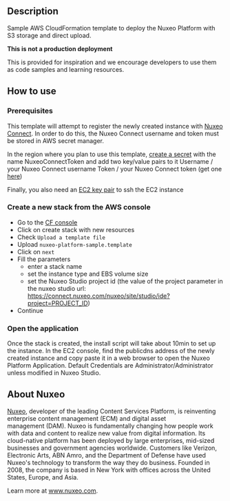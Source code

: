 ## Description
Sample AWS CloudFormation template to deploy the Nuxeo Platform with S3 storage and direct upload.

**This is not a production deployment**

This is provided for inspiration and we encourage developers to use them as code samples and learning resources.

## How to use
### Prerequisites
This template will attempt to register the newly created instance with [Nuxeo Connect](https://connect.nuxeo.com/). In order to do this, the Nuxeo Connect username and token must be stored in AWS secret manager.

In the region where you plan to use this template, [create a secret](https://console.aws.amazon.com/secretsmanager) with the name NuxeoConnectToken and add two key/value pairs to it
Username / your Nuxeo Connect username 
Token / your Nuxeo Connect token (get one [here](https://connect.nuxeo.com/nuxeo/site/connect/tokens))

Finally, you also need an [EC2 key pair](https://docs.aws.amazon.com/AWSEC2/latest/UserGuide/ec2-key-pairs.html) to ssh the EC2 instance

### Create a new stack from the AWS console
* Go to the [CF console](https://console.aws.amazon.com/cloudformation)
* Click on create stack with new resources
* Check `Upload a template file`
* Upload `nuxeo-platform-sample.template`
* Click on `next`
* Fill the parameters
    * enter a stack name
    * set the instance type and EBS volume size
    * set the Nuxeo Studio project id (the value of the project parameter in the nuxeo studio url: https://connect.nuxeo.com/nuxeo/site/studio/ide?project=PROJECT_ID)
* Continue

### Open the application
Once the stack is created, the install script will take about 10min to set up the instance. 
In the EC2 console, find the publicdns address of the newly created instance and copy paste it in a web browser to open the Nuxeo Platform Application. Default Credentials are Administrator/Administrator unless modified in Nuxeo Studio.

## About Nuxeo
[Nuxeo](www.nuxeo.com), developer of the leading Content Services Platform, is reinventing enterprise content management (ECM) and digital asset management (DAM). Nuxeo is fundamentally changing how people work with data and content to realize new value from digital information. Its cloud-native platform has been deployed by large enterprises, mid-sized businesses and government agencies worldwide. Customers like Verizon, Electronic Arts, ABN Amro, and the Department of Defense have used Nuxeo's technology to transform the way they do business. Founded in 2008, the company is based in New York with offices across the United States, Europe, and Asia.

Learn more at www.nuxeo.com.
